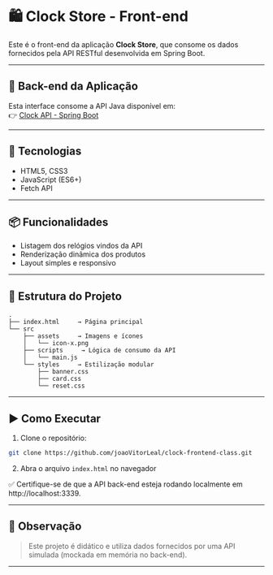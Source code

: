 # 🛍️ Clock Store - Front-end

Este é o front-end da aplicação **Clock Store**, que consome os dados fornecidos pela API RESTful desenvolvida em Spring Boot.

---

## 🔗 Back-end da Aplicação

Esta interface consome a API Java disponível em:  
👉 [Clock API - Spring Boot](https://github.com/joaoVitorLeal/java-clock-ecommerce)

---

## 🚀 Tecnologias

- HTML5, CSS3
- JavaScript (ES6+)
- Fetch API

---

## 📦 Funcionalidades

- Listagem dos relógios vindos da API
- Renderização dinâmica dos produtos
- Layout simples e responsivo

---

## 📁 Estrutura do Projeto

```
.
├── index.html     → Página principal
└── src
    ├── assets     → Imagens e ícones
    │   └── icon-x.png
    ├── scripts     → Lógica de consumo da API
    │   └── main.js
    └── styles     → Estilização modular
        ├── banner.css
        ├── card.css
        └── reset.css
```

---

## ▶️ Como Executar

1. Clone o repositório:

```bash
git clone https://github.com/joaoVitorLeal/clock-frontend-class.git
```

2. Abra o arquivo ```index.html``` no navegador

✅ Certifique-se de que a API back-end esteja rodando localmente em http://localhost:3339.

---

## 📌 Observação

>  Este projeto é didático e utiliza dados fornecidos por uma API simulada (mockada em memória no back-end).

---
